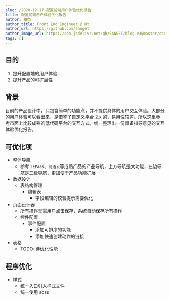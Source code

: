 ```yaml
---
slug: /2020-12-17-配置前端用户体验优化报告
title: 配置前端用户体验优化报告
author: 相杰
author_title: Front End Engineer @ HY
author_url: https://github.com/sanget
author_image_url: https://cdn.jsdelivr.net/gh/SANGET/blog-v3@master/content/assets/images/me/9.jpg
tags: []
---
```


## 目的

1. 提升配置端的用户体验
2. 提升产品的可扩展性

## 背景

目前的产品设计中，只包含简单的功能点，并不提供具体的用户交互体验。大部分的用户体验可以看出来，是借鉴了自定义平台 2.x 的，易用性较差。所以这里参考市面上比较成熟的低代码平台的交互方式，统一整理出一份具备指导意见的交互体验优化报告。

## 可优化项

- 整体导航
  - 参考 `JEPaas`、`简道云`等成熟产品的产品导航，上方导航是大功能，左边导航是二级导航，更加便于产品功能扩展
- 数据设计
  - 表结构管理
    - 编辑表
      - 字段编辑的校验提示需要优化
- 页面设计器
  - 所有操作无需用户点击保存，系统自动保存所有操作
  - 控件配置
    - 事件配置
      - 添加可排序的功能
      - 添加快速创建动作的链接
- 表格
  - TODO: 待优化性能

## 程序优化

- 样式
  - 统一入口引入样式文件
  - 统一使用 scss

